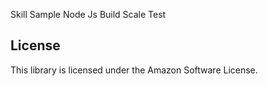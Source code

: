 Skill Sample Node Js Build Scale Test

## License

This library is licensed under the Amazon Software License.
